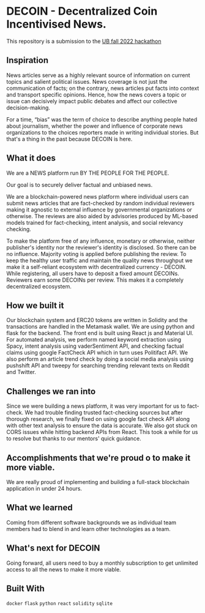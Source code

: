 # DECOIN - Decentralized Coin Incentivised News.
This repository is a submission to the [UB fall 2022 hackathon](https://devpost.com/software/decoin) 
## Inspiration
News articles serve as a highly relevant source of information on current topics and salient political issues. News coverage is not just the communication of facts; on the contrary, news articles put facts into context and transport specific opinions. Hence, how the news covers a topic or issue can decisively impact public debates and affect our collective decision-making.

For a time, “bias” was the term of choice to describe anything people hated about journalism, whether the power and influence of corporate news organizations to the choices reporters made in writing individual stories. But that's a thing in the past because DECOIN is here.

## What it does
We are a NEWS platform run BY THE PEOPLE FOR THE PEOPLE.

Our goal is to securely deliver factual and unbiased news.

We are a blockchain-powered news platform where individual users can submit news articles that are fact-checked by random individual reviewers making it agnostic to external influence by governmental organizations or otherwise. The reviews are also aided by advisories produced by ML-based models trained for fact-checking, intent analysis, and social relevancy checking.

To make the platform free of any influence, monetary or otherwise, neither publisher's identity nor the reviewer's identity is disclosed. So there can be no influence. Majority voting is applied before publishing the review. To keep the healthy user traffic and maintain the quality news throughput we make it a self-reliant ecosystem with decentralized currency - DECOIN. While registering, all users have to deposit a fixed amount DECOINs. Reviewers earn some DECOINs per review. This makes it a completely decentralized ecosystem.

## How we built it
Our blockchain system and ERC20 tokens are written in Solidity and the transactions are handled in the Metamask wallet. We are using python and flask for the backend. The front end is built using React js and Material UI. For automated analysis, we perform named keyword extraction using Spacy, intent analysis using vaderSentiment API, and checking factual claims using google FactCheck API which in turn uses Politifact API. We also perform an article trend check by doing a social media analysis using pushshift API and tweepy for searching trending relevant texts on Reddit and Twitter.

## Challenges we ran into
Since we were building a news platform, it was very important for us to fact-check. We had trouble finding trusted fact-checking sources but after thorough research, we finally fixed on using google fact check API along with other text analysis to ensure the data is accurate. We also got stuck on CORS issues while hitting backend APIs from React. This took a while for us to resolve but thanks to our mentors' quick guidance.

## Accomplishments that we're proud o to make it more viable.
We are really proud of implementing and building a full-stack blockchain application in under 24 hours.

## What we learned
Coming from different software backgrounds we as individual team members had to blend in and learn other technologies as a team.

## What's next for DECOIN
Going forward, all users need to buy a monthly subscription to get unlimited access to all the news to make it more viable.

## Built With
`docker`
`flask`
`python`
`react`
`solidity`
`sqlite`

